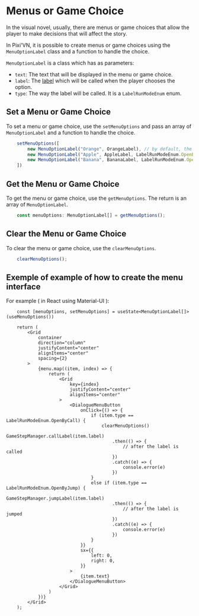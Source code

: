 # Menus or Game Choice

In the visual novel, usually, there are menus or game choices that allow the player to make decisions that will affect the story.

In Pixi'VN, it is possible to create menus or game choices using the `MenuOptionLabel` class and a function to handle the choice.

`MenuOptionLabel` is a class which has as parameters:

* `text`: The text that will be displayed in the menu or game choice.
* `label`: The [label](Label) which will be called when the player chooses the option.
* `type`: The way the label will be called. It is a `LabelRunModeEnum` enum.

## Set a Menu or Game Choice

To set a menu or game choice, use the `setMenuOptions` and pass an array of `MenuOptionLabel` and a function to handle the choice.

```typescript
    setMenuOptions([
        new MenuOptionLabel("Orange", OrangeLabel), // by default, the label will be called by call
        new MenuOptionLabel("Apple", AppleLabel, LabelRunModeEnum.OpenByCall),
        new MenuOptionLabel("Banana", BananaLabel, LabelRunModeEnum.OpenByJump),
    ])
```

## Get the Menu or Game Choice

To get the menu or game choice, use the `getMenuOptions`. The return is an array of `MenuOptionLabel`.

```typescript
    const menuOptions: MenuOptionLabel[] = getMenuOptions();
```

## Clear the Menu or Game Choice

To clear the menu or game choice, use the `clearMenuOptions`.

```typescript
    clearMenuOptions();
```

## Exemple of example of how to create the menu interface

For example ( in React using Material-UI ):

```tsx
    const [menuOptions, setMenuOptions] = useState<MenuOptionLabel[]>(useMenuOptions())

    return (
        <Grid
            container
            direction="column"
            justifyContent="center"
            alignItems="center"
            spacing={2}
        >
            {menu.map((item, index) => {
                return (
                    <Grid
                        key={index}
                        justifyContent="center"
                        alignItems="center"
                    >
                        <DialogueMenuButton
                            onClick={() => {
                                if (item.type == LabelRunModeEnum.OpenByCall) {
                                    clearMenuOptions()
                                    GameStepManager.callLabel(item.label)
                                        .then(() => {
                                            // after the label is called
                                        })
                                        .catch((e) => {
                                            console.error(e)
                                        })
                                }
                                else if (item.type == LabelRunModeEnum.OpenByJump) {
                                    GameStepManager.jumpLabel(item.label)
                                        .then(() => {
                                            // after the label is jumped
                                        })
                                        .catch((e) => {
                                            console.error(e)
                                        })
                                }
                            }}
                            sx={{
                                left: 0,
                                right: 0,
                            }}
                        >
                            {item.text}
                        </DialogueMenuButton>
                    </Grid>
                )
            })}
        </Grid>
    );
```
